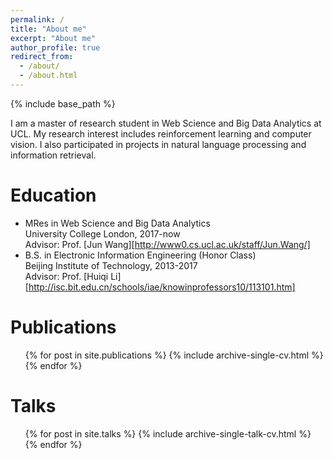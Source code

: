 ```yaml
---
permalink: /
title: "About me"
excerpt: "About me"
author_profile: true
redirect_from: 
  - /about/
  - /about.html
---
```


{% include base_path %}

I am a master of research student in Web Science and Big Data Analytics at UCL. My research interest includes reinforcement learning and computer vision. I also participated in projects in natural language processing and information retrieval.

Education
======
* MRes in Web Science and Big Data Analytics  
  University College London, 2017-now  
  Advisor: Prof. [Jun Wang][http://www0.cs.ucl.ac.uk/staff/Jun.Wang/]
* B.S. in Electronic Information Engineering (Honor Class)  
  Beijing Institute of Technology, 2013-2017  
  Advisor: Prof. [Huiqi Li][http://isc.bit.edu.cn/schools/iae/knowinprofessors10/113101.htm]

Publications
======
  <ul>{% for post in site.publications %}
    {% include archive-single-cv.html %}
  {% endfor %}</ul>
  
Talks
======
  <ul>{% for post in site.talks %}
    {% include archive-single-talk-cv.html %}
  {% endfor %}</ul>

